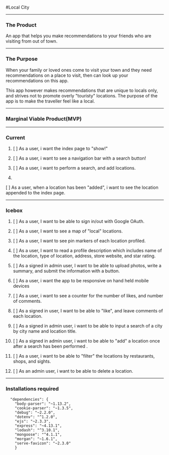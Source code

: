 #Local City

---

### The Product

An app that helps you make recommendations to your friends who are visiting from out of town. 

---

### The Purpose

When your family or loved ones come to visit your town and they need recommendations on a place to visit, then can look up your recommendations on this app. 

This app however makes recommendations that are unique to locals only, and strives not to promote overly "touristy" locations.  The purpose of the app is to make the traveller feel like a local.

---

### Marginal Viable Product(MVP)

---

###  Current

1. [ ] As a user, i want the index page to "show!"

2. [ ] As a user, i want to see a navigation bar with a search button!

3. [ ] As a user, i want to perform a search, and add locations.

4.
[ ] As a user, when a location has been "added", i want to see the location appended to the index page.

---

### Icebox

1. [ ] As a user, I want to be able to sign in/out with Google OAuth.

2. [ ] As a user, I want to see a map of "local" locations.

3. [ ] As a user, I want to see pin markers of each location profiled. 

4. [ ] As a user, I want to read a profile description which includes name of the location, type of location, address, store website, and star rating.

5. [ ] As a signed in admin user, I want to be able to upload photos, write a summary, and submit the information with a button.

6. [ ] As a user, i want the app to be responsive on hand held mobile devices

7. [ ] As a user, i want to see a counter for the number of likes, and number of comments.

8. [ ] As a signed in user, I want to be able to "like", and leave comments of each location.

9. [ ] As a signed in admin user, i want to be able to input a search of a city by city name and location title.

10. [ ] As a signed in admin user, i want to be able to "add" a location once after a search has been performed .

11. [ ] As a user, i want to be able to "filter" the locations by restaurants, shops, and sights.

12. [ ] As an admin user, i want to be able to delete a location.

---

### Installations required

```
  "dependencies": {
    "body-parser": "~1.13.2",
    "cookie-parser": "~1.3.5",
    "debug": "~2.2.0",
    "dotenv": "^1.2.0",
    "ejs": "~2.3.3",
    "express": "~4.13.1",
    "lodash": "^3.10.1",
    "mongoose": "^4.1.1",
    "morgan": "~1.6.1",
    "serve-favicon": "~2.3.0"
    }
```





